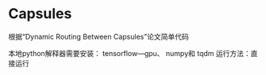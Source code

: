 # Capsules
根据“Dynamic Routing Between Capsules”论文简单代码

本地python解释器需要安装：
tensorflow—gpu、
numpy和
tqdm
运行方法：直接运行

